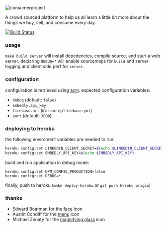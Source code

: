 ![consumerproject](http://i.imgur.com/iLlaWxJ.png)

A crowd sourced platform to help us all learn a little bit more about the
things we buy, sell, and consume every day.

[![Build Status](https://travis-ci.org/minond/the-consumer-project.svg)](https://travis-ci.org/minond/the-consumer-project)

### usage

`make build server` will install depedencies, compile source, and start a web
server. declaring `DEBUG=*` will enable sourcemaps for `build` and server
logging and client side perf for `server`.

### configuration

configuration is retrieved using [acm](https://www.npmjs.com/package/acm).
expected configuration variables:

- `debug` (default: `false`)
- `embedly.api_key`
- `firebase.url` (in: `config/firebase.yml`)
- `port` (default: `3000`)

### deploying to heroku

the following enviroment variables are needed to run:

```bash
heroku config:set LINKEDIN_CLIENT_SECRET=$(echo $LINKEDIN_CLIENT_SECRET)
heroku config:set EMBEDLY_API_KEY=$(echo $EMBEDLY_API_KEY)
```

build and run application in debug mode:

```
heroku config:set NPM_CONFIG_PRODUCTION=false
heroku config:set DEBUG=*
```

finally, push to heroku (`make deploy-heroku` or `git push heroku origin`)

### thanks

* Edward Boatman for the [face](https://thenounproject.com/search/?q=face&i=67226) icon
* Austin Condiff for the [menu](https://thenounproject.com/search/?q=hamburger&i=70916) icon
* Michael Zenaty for the [magnifying glass](https://thenounproject.com/search/?q=search&i=21796) icon
